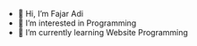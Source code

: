 - 👋 Hi, I’m Fajar Adi
- 👀 I’m interested in Programming
- 🌱 I’m currently learning Website Programming

<!---
fajarad06111996/fajarad06111996 is a ✨ special ✨ repository because its `README.md` (this file) appears on your GitHub profile.
You can click the Preview link to take a look at your changes.
--->
